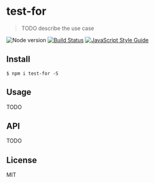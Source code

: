 # test-for

> TODO describe the use case

![Node version](https://img.shields.io/node/v/test-for.svg)
[![Build Status](https://travis-ci.org/ralphtheninja/test-for.svg?branch=master)](https://travis-ci.org/ralphtheninja/test-for)
[![JavaScript Style Guide](https://img.shields.io/badge/code_style-standard-brightgreen.svg)](https://standardjs.com)

## Install

```
$ npm i test-for -S
```

## Usage

TODO

## API

TODO

## License

MIT
